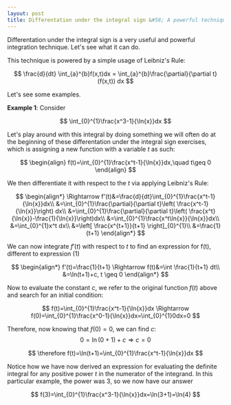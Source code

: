 ```yaml
---
layout: post
title: Differentation under the integral sign &#58; A powerful technique
---
```


Differentation under the integral sign is a very useful and powerful integration technique. Let's see what it can do.

This technique is powered by a simple usage of Leibniz's Rule:

$$
\frac{d}{dt} \int_{a}^{b}f(x,t)dx = \int_{a}^{b}\frac{\partial}{\partial t}(f(x,t)) dx
$$

Let's see some examples.

**Example 1**: Consider

$$
\int_{0}^{1}\frac{x^3-1}{\ln{x}}dx
$$

Let's play around with this integral by doing something we will often do at the beginning of these differentation under the integral sign exercises, which is assigning a new function with a variable $t$ as such:

$$
\begin{align}
f(t)=\int_{0}^{1}\frac{x^t-1}{\ln{x}}dx,\quad t\geq 0
\end{align}
$$

We then differentiate it with respect to the $t$ via applying Leibniz's Rule:

$$
\begin{align*}
\Rightarrow f'(t)&=\frac{d}{dt}\int_{0}^{1}\frac{x^t-1}{\ln{x}}dx\\
&=\int_{0}^{1}\frac{\partial}{\partial t}\left( \frac{x^t-1}{\ln{x}}\right) dx\\
&=\int_{0}^{1}\frac{\partial}{\partial t}\left( \frac{x^t}{\ln{x}}-\frac{1}{\ln{x}}\right)dx\\
&=\int_{0}^{1}\frac{x^t\ln{x}}{\ln{x}}dx\\
&=\int_{0}^{1}x^t dx\\
&=\left[ \frac{x^{t+1}}{t+1} \right]_{0}^{1}\\
&=\frac{1}{t+1}
\end{align*}
$$

We can now integrate $f'(t)$ with respect to $t$ to find an expression for f(t), different to expression (1)

$$
\begin{align*}
f'(t)=\frac{1}{t+1} \Rightarrow f(t)&=\int \frac{1}{t+1} dt\\
&=\ln(t+1)+c, t \geq 0
\end{align*}
$$

Now to evaluate the constant $c$, we refer to the original function $f(t)$ above and search for an initial condition:

$$
f(t)=\int_{0}^{1}\frac{x^t-1}{\ln{x}}dx \Rightarrow f(0)=\int_{0}^{1}\frac{x^0-1}{\ln{x}}dx=\int_{0}^{1}0dx=0
$$

Therefore, now knowing that $f(0)=0$, we can find $c$:
$$
0=\ln(0+1)+c \Rightarrow c=0
$$

$$
\therefore f(t)=\ln(t+1)=\int_{0}^{1}\frac{x^t-1}{\ln{x}}dx
$$

Notice how we have now derived an expression for evaluating the definite integral for any positive power $t$ in the numerator of the integrand. In this particular example, the power was 3, so we now have our answer

$$
f(3)=\int_{0}^{1}\frac{x^3-1}{\ln{x}}dx=\ln(3+1)=\ln(4)
$$
